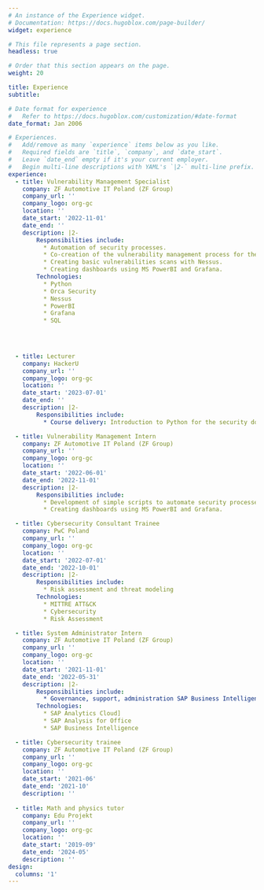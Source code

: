 ```yaml
---
# An instance of the Experience widget.
# Documentation: https://docs.hugoblox.com/page-builder/
widget: experience

# This file represents a page section.
headless: true

# Order that this section appears on the page.
weight: 20

title: Experience
subtitle:

# Date format for experience
#   Refer to https://docs.hugoblox.com/customization/#date-format
date_format: Jan 2006

# Experiences.
#   Add/remove as many `experience` items below as you like.
#   Required fields are `title`, `company`, and `date_start`.
#   Leave `date_end` empty if it's your current employer.
#   Begin multi-line descriptions with YAML's `|2-` multi-line prefix.
experience:
  - title: Vulnerability Management Specialist
    company: ZF Automotive IT Poland (ZF Group)
    company_url: ''
    company_logo: org-gc
    location: ''
    date_start: '2022-11-01'
    date_end: ''
    description: |2-
        Responsibilities include:
          * Automation of security processes.
          * Co-creation of the vulnerability management process for the hybrid cloud infrastructure using Orca Security.
          * Creating basic vulnerabilities scans with Nessus.
          * Creating dashboards using MS PowerBI and Grafana.
        Technologies:
          * Python 
          * Orca Security
          * Nessus
          * PowerBI
          * Grafana
          * SQL
    

        

  - title: Lecturer
    company: HackerU
    company_url: ''
    company_logo: org-gc
    location: ''
    date_start: '2023-07-01'
    date_end: ''
    description: |2-
        Responsibilities include:    
          * Course delivery: Introduction to Python for the security domain

  - title: Vulnerability Management Intern
    company: ZF Automotive IT Poland (ZF Group)
    company_url: ''
    company_logo: org-gc
    location: ''
    date_start: '2022-06-01'
    date_end: '2022-11-01'
    description: |2-
        Responsibilities include:   
          * Development of simple scripts to automate security processes.
          * Creating dashboards using MS PowerBI and Grafana.

  - title: Cybersecurity Consultant Trainee
    company: PwC Poland
    company_url: ''
    company_logo: org-gc
    location: ''
    date_start: '2022-07-01'
    date_end: '2022-10-01'
    description: |2-
        Responsibilities include:        
          * Risk assessment and threat modeling
        Technologies:
          * MITTRE ATT&CK
          * Cybersecurity
          * Risk Assessment

  - title: System Administrator Intern
    company: ZF Automotive IT Poland (ZF Group)
    company_url: ''
    company_logo: org-gc
    location: ''
    date_start: '2021-11-01'
    date_end: '2022-05-31'
    description: |2-
        Responsibilities include:        
          * Governance, support, administration SAP Business Intelligence applications: SAP Analytics Cloud and SAP Analysis for Office.
        Technologies:
          * SAP Analytics Cloud]
          * SAP Analysis for Office
          * SAP Business Intelligence

  - title: Cybersecurity trainee
    company: ZF Automotive IT Poland (ZF Group)
    company_url: ''
    company_logo: org-gc
    location: ''
    date_start: '2021-06'
    date_end: '2021-10'
    description: ''
  
  - title: Math and physics tutor
    company: Edu Projekt
    company_url: ''
    company_logo: org-gc
    location: ''
    date_start: '2019-09'
    date_end: '2024-05'
    description: ''
design:
  columns: '1'
---
```

